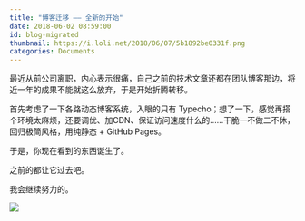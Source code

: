 ```yaml
---
title: "博客迁移 —— 全新的开始"
date: 2018-06-02 08:59:00
id: blog-migrated
thumbnail: https://i.loli.net/2018/06/07/5b1892be0331f.png
categories: Documents
---
```


最近从前公司离职，内心表示很痛，自己之前的技术文章还都在团队博客那边，将近一年的成果不能就这么放弃，于是开始折腾转移。

首先考虑了一下各路动态博客系统，入眼的只有 Typecho；想了一下，感觉再搭个环境太麻烦，还要调优、加CDN、保证访问速度什么的……干脆一不做二不休，回归极简风格，用纯静态 + GitHub Pages。

于是，你现在看到的东西诞生了。

之前的都让它过去吧。

我会继续努力的。

![](https://i.loli.net/2018/06/07/5b1892be0331f.png)